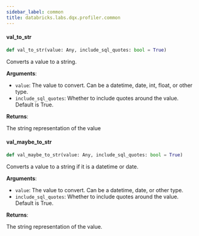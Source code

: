 ```yaml
---
sidebar_label: common
title: databricks.labs.dqx.profiler.common
---
```


#### val\_to\_str

```python
def val_to_str(value: Any, include_sql_quotes: bool = True)
```

Converts a value to a string.

**Arguments**:

- `value`: The value to convert. Can be a datetime, date, int, float, or other type.
- `include_sql_quotes`: Whether to include quotes around the value. Default is True.

**Returns**:

The string representation of the value

#### val\_maybe\_to\_str

```python
def val_maybe_to_str(value: Any, include_sql_quotes: bool = True)
```

Converts a value to a string if it is a datetime or date.

**Arguments**:

- `value`: The value to convert. Can be a datetime, date, or other type.
- `include_sql_quotes`: Whether to include quotes around the value. Default is True.

**Returns**:

The string representation of the value.


